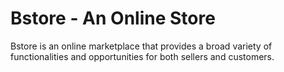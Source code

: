 # Bstore - An Online Store

Bstore is an online marketplace that provides a broad variety of functionalities and opportunities for both sellers and customers.
